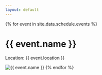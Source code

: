 ```yaml
---
layout: default
---
```


{% for event in site.data.schedule.events %}
  <h1>{{ event.name }}</h1>
  <p>Location: {{ event.location }}</p>
  <img src="{{ event.image | relative_url }}" alt="{{ event.name }}">
{% endfor %}

